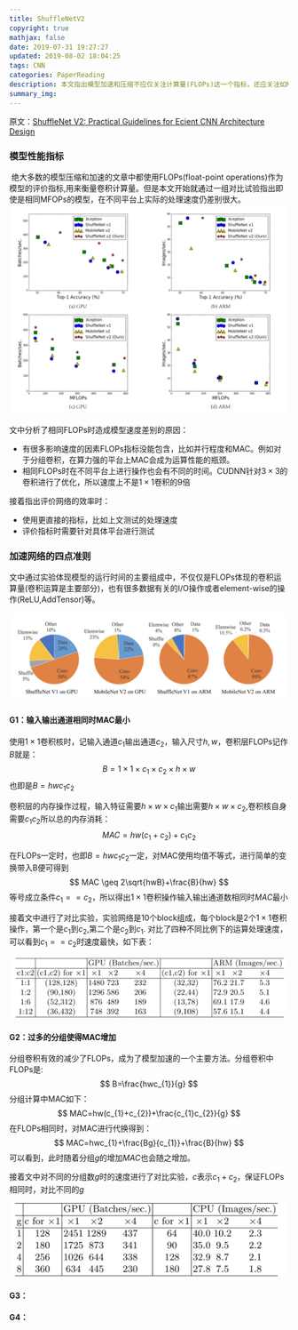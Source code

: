```yaml
---
title: ShuffleNetV2
copyright: true
mathjax: false
date: 2019-07-31 19:27:27
updated: 2019-08-02 18:04:25
tags: CNN
categories: PaperReading
description: 本文指出模型加速和压缩不应仅关注计算量(FLOPs)这一个指标，还应关注如MAC(memory access coss)等其他损失。并根据不同方面的损失通过多组实验给予了模型设计时的4点建议。
summary_img:
---
```


原文：[ShuffleNet V2: Practical Guidelines for Ecient CNN Architecture Design](http://xxx.itp.ac.cn/pdf/1807.11164.pdf)

### 模型性能指标

​	绝大多数的模型压缩和加速的文章中都使用FLOPs(float-point operations)作为模型的评价指标,用来衡量卷积计算量。但是本文开始就通过一组对比试验指出即使是相同MFOPs的模型，在不同平台上实际的处理速度仍差别很大。![GPU和ARM平台上相同MFLOPs的模型处理速度对比](./ShuffleNetV2/001-ft1.png)

文中分析了相同FLOPs时造成模型速度差别的原因：

- 有很多影响速度的因素FLOPs指标没能包含，比如并行程度和MAC。例如对于分组卷积，在算力强的平台上MAC会成为运算性能的瓶颈。
- 相同FLOPs时在不同平台上进行操作也会有不同的时间。CUDNN针对$3\times3$的卷积进行了优化，所以速度上不是$1\times1$卷积的9倍

接着指出评价网络的效率时：

- 使用更直接的指标，比如上文测试的处理速度
- 评价指标时需要针对具体平台进行测试

### 加速网络的四点准则

文中通过实验体现模型的运行时间的主要组成中，不仅仅是FLOPs体现的卷积运算量(卷积运算是主要部分)，也有很多数据有关的I/O操作或者element-wise的操作(ReLU,AddTensor)等。

![测试不同平台上模型运行的消耗来源](./ShuffleNetV2/ft2.png)

#### G1：输入输出通道相同时MAC最小

使用$1\times1$卷积核时，记输入通道$c_{1}$输出通道$c_{2}$，输入尺寸$h, w$，卷积层FLOPs记作$B$就是：
$$
B=1\times1\times c_{1}\times c_{2}\times h \times w
$$
也即是$B=hwc_{1}c_{2}$

卷积层的内存操作过程，输入特征需要$h\times w\times c_{1}$输出需要$h\times w\times c_{2}$,卷积核自身需要$c_{1}c_{2}$所以总的内存消耗：
$$
MAC=hw(c_{1}+c_{2})+c_{1}c_{2}
$$

在FLOPs一定时，也即$B=hwc_{1}c_{2}$一定，对MAC使用均值不等式，进行简单的变换带入B便可得到
$$
MAC \geq 2\sqrt{hwB}+\frac{B}{hw}
$$
等号成立条件$c_{1}==c_{2}$，所以得出$1\times 1$卷积操作输入输出通道数相同时$MAC$最小

接着文中进行了对比实验，实验网络是10个block组成，每个block是2个$1\times 1$卷积操作，第一个是$c_{1}$到$c_{2}$,第二个是$c_{2}$到$c_{1}$. 对比了四种不同比例下的运算处理速度，可以看到$c_{1}==c_{2}$时速度最快，如下表：

![验证第一点，对不同比例的输入输出通道数进行测试](./ShuffleNetV2/ft3.png)



#### G2：过多的分组使得MAC增加

分组卷积有效的减少了FLOPs，成为了模型加速的一个主要方法。分组卷积中FLOPs是:
$$
B=\frac{hwc_{1}}{g}
$$
分组计算中MAC如下：
$$
MAC=hw(c_{1}+c_{2})+\frac{c_{1}c_{2}}{g}
$$
在FLOPs相同时，对MAC进行代换得到：
$$
MAC=hwc_{1}+\frac{Bg}{c_{1}}+\frac{B}{hw}
$$
可以看到，此时随着分组$g$的增加$MAC$也会随之增加。

接着文中对不同的分组数$g$时的速度进行了对比实验，$c$表示$c_{1}+c_{2}$，保证FLOPs相同时，对比不同的$g$

![验证第一点，对不同比例的输入输出通道数进行测试](./ShuffleNetV2/ft4.png)



#### G3：

#### G4：